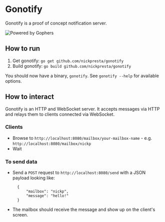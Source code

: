 # Gonotify
Gonotify is a proof of concept notification server.

![Powered by Gophers](http://i.imgur.com/SwkPj.png "Powered by Gophers")

## How to run
1. Get gonotify: `go get github.com/nickpresta/gonotify`
2. Build gonotify: `go build github.com/nickpresta/gonotify`

You should now have a binary, `gonotify`. See `gonotify --help` for available options.

## How to interact
Gonotify is an HTTP and WebSocket server.
It accepts messages via HTTP and relays them to clients connected via WebSocket.

### Clients
* Browse to `http://localhost:8080/mailbox/your-mailbox-name` - e.g. `http://localhost:8080/mailbox/nickp`
* Wait

### To send data
* Send a `POST` request to `http://localhost:8080/send` with a JSON payload looking like:

        {
            "mailbox": "nickp",
            "message": "hello!"
        }

* The mailbox should receive the message and show up on the client's screen.
